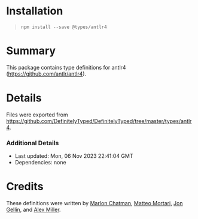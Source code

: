 # Installation
> `npm install --save @types/antlr4`

# Summary
This package contains type definitions for antlr4 (https://github.com/antlr/antlr4).

# Details
Files were exported from https://github.com/DefinitelyTyped/DefinitelyTyped/tree/master/types/antlr4.

### Additional Details
 * Last updated: Mon, 06 Nov 2023 22:41:04 GMT
 * Dependencies: none

# Credits
These definitions were written by [Marlon Chatman](https://github.com/mcchatman8009), [Matteo Mortari](https://github.com/tarilabs), [Jon Gellin](https://github.com/jgellin-sf), and [Alex Miller](https://github.com/codex-).
